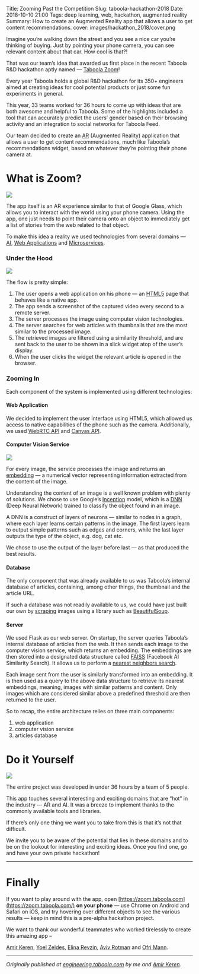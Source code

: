 Title: Zooming Past the Competition
Slug: taboola-hackathon-2018
Date: 2018-10-10 21:00
Tags: deep learning, web, hackathon, augmented reality
Summary: How to create an Augmented Reality app that allows a user to get content recommendations.
cover: images/hackathon_2018/cover.png

Imagine you’re walking down the street and you see a nice car you’re thinking of
buying. Just by pointing your phone camera, you can see relevant content about
that car. How cool is that?!

That was our team’s idea that awarded us first place in the recent Taboola R&D
hackathon aptly named — [Taboola Zoom](https://zoom.taboola.com/)!

Every year Taboola holds a global R&D hackathon for its 350+ engineers aimed at
creating ideas for cool potential products or just some fun experiments in
general.

This year, 33 teams worked for 36 hours to come up with ideas that are both
awesome and helpful to Taboola. Some of the highlights included a tool that can
accurately predict the users’ gender based on their browsing activity and an
integration to social networks for Taboola Feed.

Our team decided to create an
[AR](https://en.wikipedia.org/wiki/Augmented_reality) (Augmented Reality)
application that allows a user to get content recommendations, much like
Taboola’s recommendations widget, based on whatever they’re pointing their phone
camera at.

# What is Zoom?
![](images/hackathon_2018/demo.png)

The app itself is an AR experience similar to that of Google Glass, which allows
you to interact with the world using your phone camera. Using the app, one just
needs to point their camera onto an object to immediately get a list of stories
from the web related to that object.

To make this idea a reality we used technologies from several domains —
[AI](https://en.wikipedia.org/wiki/Artificial_intelligence), [Web
Applications](https://en.wikipedia.org/wiki/Web_application) and
[Microservices](https://en.wikipedia.org/wiki/Microservices).

### Under the Hood
![](images/hackathon_2018/architecture.png)

The flow is pretty simple:

1.  The user opens a web application on his phone — an
[HTML5](https://developer.mozilla.org/en-US/docs/Web/Guide/HTML/HTML5) page that
behaves like a native app.
2.  The app sends a screenshot of the captured video every second to a remote
server.
3.  The server processes the image using computer vision technologies.
4.  The server searches for web articles with thumbnails that are the most similar
to the processed image.
5.  The retrieved images are filtered using a similarity threshold, and are sent
back to the user to be shown in a slick widget atop of the user’s display.
6.  When the user clicks the widget the relevant article is opened in the browser.

### Zooming In
Each component of the system is implemented using different technologies:

#### Web Application
We decided to implement the user interface using HTML5, which allowed us access
to native capabilities of the phone such as the camera. Additionally, we used
[WebRTC API](https://developer.mozilla.org/en-US/docs/Web/API/WebRTC_API) and
[Canvas API](https://developer.mozilla.org/en-US/docs/Web/API/Canvas_API).

#### Computer Vision Service
![](images/hackathon_2018/vision.jpg)

For every image, the service processes the image and returns an
[embedding](https://developers.google.com/machine-learning/crash-course/embeddings/video-lecture)
— a numerical vector representing information extracted from the content of the
image.

Understanding the content of an image is a well known problem with plenty of
solutions. We chose to use Google’s
[Inception](https://research.googleblog.com/2016/03/train-your-own-image-classifier-with.html)
model, which is a [DNN](https://en.wikipedia.org/wiki/Deep_learning) (Deep
Neural Network) trained to classify the object found in an image.

A DNN is a construct of layers of neurons — similar to nodes in a graph, where
each layer learns certain patterns in the image. The first layers learn to
output simple patterns such as edges and corners, while the last layer outputs
the type of the object, e.g. dog, cat etc.

We chose to use the output of the layer before last — as that produced the best
results.

#### Database
The only component that was already available to us was Taboola’s internal
database of articles, containing, among other things, the thumbnail and the
article URL.

If such a database was not readily available to us, we could have just built our
own by [scraping](https://en.wikipedia.org/wiki/Web_scraping) images using a
library such as [BeautifulSoup](https://www.crummy.com/software/BeautifulSoup/).

#### Server
We used Flask as our web server. On startup, the server queries Taboola’s
internal database of articles from the web. It then sends each image to the
computer vision service, which returns an embedding. The embeddings are then
stored into a designated data structure called
[FAISS](https://code.facebook.com/posts/1373769912645926/faiss-a-library-for-efficient-similarity-search/)
(Facebook AI Similarity Search). It allows us to perform a [nearest neighbors
search](https://en.wikipedia.org/wiki/Nearest_neighbor_search).

Each image sent from the user is similarly transformed into an embedding. It is
then used as a query to the above data structure to retrieve its nearest
embeddings, meaning, images with similar patterns and content. Only images which
are considered similar above a predefined threshold are then returned to the
user.



So to recap, the entire architecture relies on three main components:

1.  web application
2.  computer vision service
3.  articles database



# Do it Yourself
![](images/hackathon_2018/diy.jpg)

The entire project was developed in under 36 hours by a team of 5 people.

This app touches several interesting and exciting domains that are “hot” in the
industry — AR and AI. It was a breeze to implement thanks to the commonly
available tools and libraries.

If there’s only one thing we want you to take from this is that it’s not that
difficult.

We invite you to be aware of the potential that lies in these domains and to be
on the lookout for interesting and exciting ideas. Once you find one, go and
have your own private hackathon!

---

# Finally
If you want to play around with the app, open
[https://zoom.taboola.com](https://zoom.taboola.com/) **on your phone** — use
Chrome on Android and Safari on iOS, and try hovering over different objects to
see the various results — keep in mind this is a pre-alpha hackathon project.

We want to thank our wonderful teammates who worked tirelessly to create this
amazing app –

[Amir Keren](https://www.linkedin.com/in/amir-keren/), [Yoel
Zeldes](https://www.linkedin.com/in/yoelzeldes/), [Elina
Revzin](https://www.linkedin.com/in/elinarevzin/), [Aviv
Rotman](https://www.linkedin.com/in/avivrotman/) and [Ofri
Mann](https://www.linkedin.com/in/ofri-mann-b53669/).

---

*Originally published at
[engineering.taboola.com](https://engineering.taboola.com/zooming-past-competition)
by me and [Amir Keren](https://medium.com/u/3214d1645ea8).*

